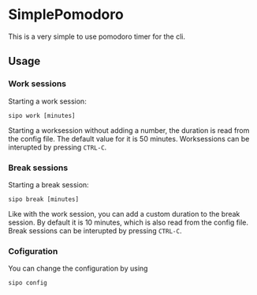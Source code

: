 # SimplePomodoro
This is a very simple to use pomodoro timer for the cli. 
## Usage
### Work sessions
Starting a work session:
``` 
sipo work [minutes]
```
Starting a worksession without adding a number, the duration is read from the config file. The default value for it is 50 minutes. Worksessions can be interupted by pressing `CTRL-C`.

### Break sessions
Starting a break session:
```
sipo break [minutes]
```
Like with the work session, you can add a custom duration to the break session. By default it is 10 minutes, which is also read from the config file. Break sessions can be interupted by pressing `CTRL-C`.


### Cofiguration
You can change the configuration by using
```
sipo config
```

